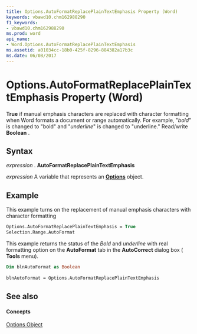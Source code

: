 ```yaml
---
title: Options.AutoFormatReplacePlainTextEmphasis Property (Word)
keywords: vbawd10.chm162988290
f1_keywords:
- vbawd10.chm162988290
ms.prod: word
api_name:
- Word.Options.AutoFormatReplacePlainTextEmphasis
ms.assetid: a01034cc-18b0-425f-8296-884382a17b3c
ms.date: 06/08/2017
---
```



# Options.AutoFormatReplacePlainTextEmphasis Property (Word)

 **True** if manual emphasis characters are replaced with character formatting when Word formats a document or range automatically. For example, "*bold*" is changed to "bold" and "_underline_" is changed to "underline." Read/write **Boolean** .


## Syntax

 _expression_ . **AutoFormatReplacePlainTextEmphasis**

 _expression_ A variable that represents an **[Options](options-object-word.md)** object.


## Example

This example turns on the replacement of manual emphasis characters with character formatting


```vb
Options.AutoFormatReplacePlainTextEmphasis = True 
Selection.Range.AutoFormat
```

This example returns the status of the *Bold* and _underline_ with real formatting option on the **AutoFormat** tab in the **AutoCorrect** dialog box ( **Tools** menu).




```vb
Dim blnAutoFormat as Boolean 
 
blnAutoFormat = Options.AutoFormatReplacePlainTextEmphasis
```


## See also


#### Concepts


[Options Object](options-object-word.md)

